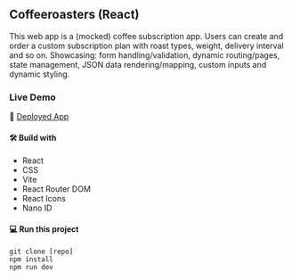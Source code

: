 ## Coffeeroasters (React)

This web app is a (mocked) coffee subscription app. Users can create and order a custom subscription plan with roast types, weight, delivery interval and so on. Showcasing: form handling/validation, dynamic routing/pages, state management, JSON data rendering/mapping, custom inputs and dynamic styling.

### Live Demo

🚀 [Deployed App](https://)

#### 🛠️ Build with

- React
- CSS
- Vite
- React Router DOM
- React Icons
- Nano ID

#### 💻 Run this project

```
git clone [repo]
npm install
npm run dev
```
